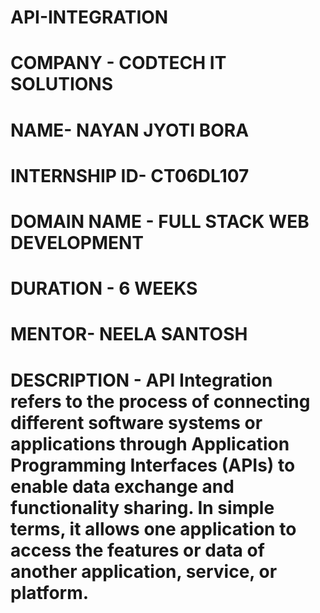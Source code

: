 # API-INTEGRATION
# COMPANY - CODTECH IT SOLUTIONS
# NAME- NAYAN JYOTI BORA
# INTERNSHIP ID- CT06DL107
# DOMAIN NAME - FULL STACK WEB DEVELOPMENT 
# DURATION - 6 WEEKS 
# MENTOR- NEELA SANTOSH 
# DESCRIPTION - API Integration refers to the process of connecting different software systems or applications through Application Programming Interfaces (APIs) to enable data exchange and functionality sharing. In simple terms, it allows one application to access the features or data of another application, service, or platform.
